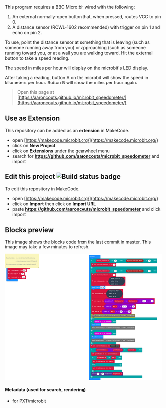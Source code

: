 This program requires a BBC Micro:bit wired with the following:
 1. An external normally-open button that, when pressed, routes VCC to pin 0.
 2. A distance sensor (RCWL-1602 recommended) with trigger on pin 1 and echo on pin 2.
 
To use, point the distance sensor at something that is leaving (such as someone running away from you) or approaching (such as someone running toward you, or at a wall you are walking toward.  Hit the external button to take a speed reading.

The speed in miles per hour will display on the microbit's LED display.

After taking a reading, button A on the microbit will show the speed in kilometers per hour.  Button B will show the miles per hour again.



> Open this page at [https://aaroncouts.github.io/microbit_speedometer/](https://aaroncouts.github.io/microbit_speedometer/)

## Use as Extension

This repository can be added as an **extension** in MakeCode.

* open [https://makecode.microbit.org/](https://makecode.microbit.org/)
* click on **New Project**
* click on **Extensions** under the gearwheel menu
* search for **https://github.com/aaroncouts/microbit_speedometer** and import

## Edit this project ![Build status badge](https://github.com/aaroncouts/microbit_speedometer/workflows/MakeCode/badge.svg)

To edit this repository in MakeCode.

* open [https://makecode.microbit.org/](https://makecode.microbit.org/)
* click on **Import** then click on **Import URL**
* paste **https://github.com/aaroncouts/microbit_speedometer** and click import

## Blocks preview

This image shows the blocks code from the last commit in master.
This image may take a few minutes to refresh.

![A rendered view of the blocks](https://github.com/aaroncouts/microbit_speedometer/raw/master/.github/makecode/blocks.png)

#### Metadata (used for search, rendering)

* for PXT/microbit
<script src="https://makecode.com/gh-pages-embed.js"></script><script>makeCodeRender("{{ site.makecode.home_url }}", "{{ site.github.owner_name }}/{{ site.github.repository_name }}");</script>
